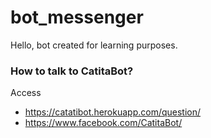 # bot_messenger

Hello, bot created for learning purposes.

### How to talk to CatitaBot?
Access
- https://catatibot.herokuapp.com/question/
- https://www.facebook.com/CatitaBot/


